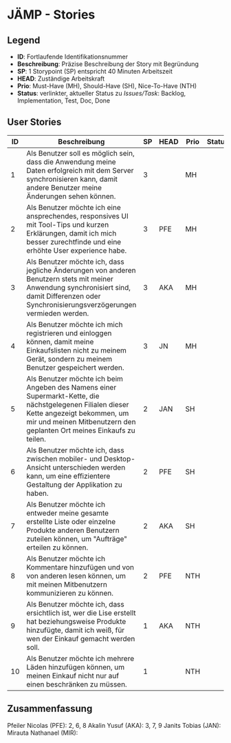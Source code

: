 # JÄMP - Stories

## Legend

* **ID**: Fortlaufende Identifikationsnummer
* **Beschreibung**: Präzise Beschreibung der Story mit Begründung
* **SP**: 1 Storypoint (SP) entspricht 40 Minuten Arbeitszeit
* **HEAD**: Zuständige Arbeitskraft
* **Prio**: Must-Have (MH), Should-Have (SH), Nice-To-Have (NTH)
* **Status**: verlinkter, aktueller Status zu *Issues/Task*: Backlog, Implementation, Test, Doc, Done

## User Stories

| ID | Beschreibung                                                                                                                                                                                                       | SP | HEAD | Prio | Status |
|----|-------------------------------------------------------------------------------------------------------------------------------------------------------------------------------------------------------------------|----|------|------|--------|
| 1  | Als Benutzer soll es möglich sein, dass die Anwendung meine Daten erfolgreich mit dem Server synchronisieren kann, damit andere Benutzer meine Änderungen sehen können.                                           | 3  |    | MH   |        |
| 2  | Als Benutzer möchte ich eine ansprechendes, responsives UI mit Tool-Tips und kurzen Erklärungen, damit ich mich besser zurechtfinde und eine erhöhte User experience habe.                                        | 3  | PFE | MH   |        |
| 3  | Als Benutzer möchte ich, dass jegliche Änderungen von anderen Benutzern stets mit meiner Anwendung synchronisiert sind, damit Differenzen oder Synchronisierungsverzögerungen vermieden werden.                   | 3  | AKA | MH   |        |
| 4  | Als Benutzer möchte ich mich registrieren und einloggen können, damit meine Einkaufslisten nicht zu meinem Gerät, sondern zu meinem Benutzer gespeichert werden.                                                  | 3  | JN | MH   |        |
| 5  | Als Benutzer möchte ich beim Angeben des Namens einer Supermarkt-Kette, die nächstgelegenen Filialen dieser Kette angezeigt bekommen, um mir und meinen Mitbenutzern den geplanten Ort meines Einkaufs zu teilen. | 2  | JAN | SH   |        |
| 6  | Als Benutzer möchte ich, dass zwischen mobiler- und Desktop-Ansicht unterschieden werden kann, um eine effizientere Gestaltung der Applikation zu haben.                                                          | 2  | PFE | SH   |        |
| 7  | Als Benutzer möchte ich entweder meine gesamte erstellte Liste oder einzelne Produkte anderen Benutzern zuteilen können, um "Aufträge" erteilen zu können.                                                        | 2  | AKA | SH   |        |
| 8  | Als Benutzer möchte ich Kommentare hinzufügen und von von anderen lesen können, um mit meinen Mitbenutzern kommunizieren zu können.                                                                               | 2  | PFE | NTH  |        |
| 9  | Als Benutzer möchte ich, dass ersichtlich ist, wer die Lise erstellt hat beziehungsweise Produkte hinzufügte, damit ich weiß, für wen der Einkauf gemacht werden soll.                                            | 1  | AKA | NTH  |        |
| 10 | Als Benutzer möchte ich mehrere Läden hinzufügen können, um meinen Einkauf nicht nur auf einen beschränken zu müssen.                                                                                             | 1  |      | NTH  |        |

## Zusammenfassung

Pfeiler Nicolas (PFE):  2, 6, 8
Akalin Yusuf (AKA): 3, 7, 9
Janits Tobias (JAN): 
Mirauta Nathanael (MIR): 
